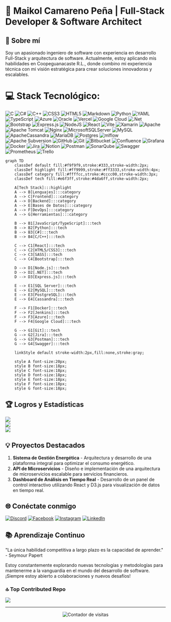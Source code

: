 # 🚀 Maikol Camareno Peña | Full-Stack Developer & Software Architect

## 🌟 Sobre mí
Soy un apasionado ingeniero de software con experiencia en desarrollo Full-Stack y arquitectura de software. Actualmente, estoy aplicando mis habilidades en Coopeguanacaste R.L., donde combino mi experiencia técnica con mi visión estratégica para crear soluciones innovadoras y escalables.

# 💻 Stack Tecnológico:
![C](https://img.shields.io/badge/c-%2300599C.svg?style=for-the-badge&logo=c&logoColor=white) ![C#](https://img.shields.io/badge/c%23-%23239120.svg?style=for-the-badge&logo=csharp&logoColor=white) ![C++](https://img.shields.io/badge/c++-%2300599C.svg?style=for-the-badge&logo=c%2B%2B&logoColor=white) ![CSS3](https://img.shields.io/badge/css3-%231572B6.svg?style=for-the-badge&logo=css3&logoColor=white) ![HTML5](https://img.shields.io/badge/html5-%23E34F26.svg?style=for-the-badge&logo=html5&logoColor=white) ![Markdown](https://img.shields.io/badge/markdown-%23000000.svg?style=for-the-badge&logo=markdown&logoColor=white) ![Python](https://img.shields.io/badge/python-3670A0?style=for-the-badge&logo=python&logoColor=ffdd54) ![YAML](https://img.shields.io/badge/yaml-%23ffffff.svg?style=for-the-badge&logo=yaml&logoColor=151515) ![TypeScript](https://img.shields.io/badge/typescript-%23007ACC.svg?style=for-the-badge&logo=typescript&logoColor=white) ![Azure](https://img.shields.io/badge/azure-%230072C6.svg?style=for-the-badge&logo=microsoftazure&logoColor=white) ![Oracle](https://img.shields.io/badge/Oracle-F80000?style=for-the-badge&logo=oracle&logoColor=white) ![Vercel](https://img.shields.io/badge/vercel-%23000000.svg?style=for-the-badge&logo=vercel&logoColor=white) ![Google Cloud](https://img.shields.io/badge/GoogleCloud-%234285F4.svg?style=for-the-badge&logo=google-cloud&logoColor=white) ![.Net](https://img.shields.io/badge/.NET-5C2D91?style=for-the-badge&logo=.net&logoColor=white) ![Bootstrap](https://img.shields.io/badge/bootstrap-%238511FA.svg?style=for-the-badge&logo=bootstrap&logoColor=white) ![Express.js](https://img.shields.io/badge/express.js-%23404d59.svg?style=for-the-badge&logo=express&logoColor=%2361DAFB) ![NodeJS](https://img.shields.io/badge/node.js-6DA55F?style=for-the-badge&logo=node.js&logoColor=white) ![React](https://img.shields.io/badge/react-%2320232a.svg?style=for-the-badge&logo=react&logoColor=%2361DAFB) ![Vite](https://img.shields.io/badge/vite-%23646CFF.svg?style=for-the-badge&logo=vite&logoColor=white) ![Xamarin](https://img.shields.io/badge/Xamarin-3199DC?style=for-the-badge&logo=xamarin&logoColor=white) ![Apache](https://img.shields.io/badge/apache-%23D42029.svg?style=for-the-badge&logo=apache&logoColor=white) ![Apache Tomcat](https://img.shields.io/badge/apache%20tomcat-%23F8DC75.svg?style=for-the-badge&logo=apache-tomcat&logoColor=black) ![Nginx](https://img.shields.io/badge/nginx-%23009639.svg?style=for-the-badge&logo=nginx&logoColor=white) ![MicrosoftSQLServer](https://img.shields.io/badge/Microsoft%20SQL%20Server-CC2927?style=for-the-badge&logo=microsoft%20sql%20server&logoColor=white) ![MySQL](https://img.shields.io/badge/mysql-4479A1.svg?style=for-the-badge&logo=mysql&logoColor=white) ![ApacheCassandra](https://img.shields.io/badge/cassandra-%231287B1.svg?style=for-the-badge&logo=apache-cassandra&logoColor=white) ![MariaDB](https://img.shields.io/badge/MariaDB-003545?style=for-the-badge&logo=mariadb&logoColor=white) ![Postgres](https://img.shields.io/badge/postgres-%23316192.svg?style=for-the-badge&logo=postgresql&logoColor=white) ![mlflow](https://img.shields.io/badge/mlflow-%23d9ead3.svg?style=for-the-badge&logo=numpy&logoColor=blue) ![Apache Subversion](https://img.shields.io/badge/subversion-%23809CC9.svg?style=for-the-badge&logo=subversion&logoColor=white) ![GitHub](https://img.shields.io/badge/github-%23121011.svg?style=for-the-badge&logo=github&logoColor=white) ![Git](https://img.shields.io/badge/git-%23F05033.svg?style=for-the-badge&logo=git&logoColor=white) ![Bitbucket](https://img.shields.io/badge/bitbucket-%230047B3.svg?style=for-the-badge&logo=bitbucket&logoColor=white) ![Confluence](https://img.shields.io/badge/confluence-%23172BF4.svg?style=for-the-badge&logo=confluence&logoColor=white) ![Grafana](https://img.shields.io/badge/grafana-%23F46800.svg?style=for-the-badge&logo=grafana&logoColor=white) ![Docker](https://img.shields.io/badge/docker-%230db7ed.svg?style=for-the-badge&logo=docker&logoColor=white) ![Jira](https://img.shields.io/badge/jira-%230A0FFF.svg?style=for-the-badge&logo=jira&logoColor=white) ![Notion](https://img.shields.io/badge/Notion-%23000000.svg?style=for-the-badge&logo=notion&logoColor=white) ![Postman](https://img.shields.io/badge/Postman-FF6C37?style=for-the-badge&logo=postman&logoColor=white) ![SonarQube](https://img.shields.io/badge/SonarQube-black?style=for-the-badge&logo=sonarqube&logoColor=4E9BCD) ![Swagger](https://img.shields.io/badge/-Swagger-%23Clojure?style=for-the-badge&logo=swagger&logoColor=white) ![Prometheus](https://img.shields.io/badge/Prometheus-E6522C?style=for-the-badge&logo=Prometheus&logoColor=white) ![Trello](https://img.shields.io/badge/Trello-%23026AA7.svg?style=for-the-badge&logo=Trello&logoColor=white)

```mermaid
graph TD
    classDef default fill:#f9f9f9,stroke:#333,stroke-width:2px;
    classDef highlight fill:#ff9999,stroke:#ff3333,stroke-width:4px;
    classDef category fill:#ffffcc,stroke:#cccc00,stroke-width:3px;
    classDef tech fill:#e6f3ff,stroke:#4da6ff,stroke-width:2px;

    A[Tech Stack]:::highlight
    A --> B[Lenguajes]:::category
    A --> C[Frontend]:::category
    A --> D[Backend]:::category
    A --> E[Bases de Datos]:::category
    A --> F[DevOps]:::category
    A --> G[Herramientas]:::category

    B --> B1[JavaScript/TypeScript]:::tech
    B --> B2[Python]:::tech
    B --> B3[C#]:::tech
    B --> B4[C/C++]:::tech

    C --> C1[React]:::tech
    C --> C2[HTML5/CSS3]:::tech
    C --> C3[SASS]:::tech
    C --> C4[Bootstrap]:::tech

    D --> D1[Node.js]:::tech
    D --> D2[.NET]:::tech
    D --> D3[Express.js]:::tech

    E --> E1[SQL Server]:::tech
    E --> E2[MySQL]:::tech
    E --> E3[PostgreSQL]:::tech
    E --> E4[Cassandra]:::tech

    F --> F1[Docker]:::tech
    F --> F2[Jenkins]:::tech
    F --> F3[Azure]:::tech
    F --> F4[Google Cloud]:::tech

    G --> G1[Git]:::tech
    G --> G2[Jira]:::tech
    G --> G3[Postman]:::tech
    G --> G4[Swagger]:::tech

    linkStyle default stroke-width:2px,fill:none,stroke:gray;

    style A font-size:20px;
    style B font-size:18px;
    style C font-size:18px;
    style D font-size:18px;
    style E font-size:18px;
    style F font-size:18px;
    style G font-size:18px;
```

## 🏆 Logros y Estadísticas
![](https://github-readme-stats.vercel.app/api?username=mCamaren0&theme=dark&hide_border=false&include_all_commits=true&count_private=true)<br/> 
![](https://github-readme-streak-stats.herokuapp.com/?user=mCamaren0&theme=dark&hide_border=false)<br/>
![](https://github-readme-stats.vercel.app/api/top-langs/?username=mCamaren0&theme=dark&hide_border=false&include_all_commits=true&count_private=true&layout=compact)

## 💡 Proyectos Destacados
1. **Sistema de Gestión Energética** - Arquitectura y desarrollo de una plataforma integral para optimizar el consumo energético.
2. **API de Microservicios** - Diseño e implementación de una arquitectura de microservicios escalable para servicios financieros.
3. **Dashboard de Análisis en Tiempo Real** - Desarrollo de un panel de control interactivo utilizando React y D3.js para visualización de datos en tiempo real.


## 🌐 Conéctate conmigo
[![Discord](https://img.shields.io/badge/Discord-%237289DA.svg?logo=discord&logoColor=white)](https://discord.gg/mCamaren0) [![Facebook](https://img.shields.io/badge/Facebook-%231877F2.svg?logo=Facebook&logoColor=white)](https://facebook.com/mCamaren0) [![Instagram](https://img.shields.io/badge/Instagram-%23E4405F.svg?logo=Instagram&logoColor=white)](https://instagram.com/mCamaren0) [![LinkedIn](https://img.shields.io/badge/LinkedIn-%230077B5.svg?logo=linkedin&logoColor=white)](www.linkedin.com/in/maikol-camareno-peña-b3b5b8ba) 

## 📚 Aprendizaje Continuo
"La única habilidad competitiva a largo plazo es la capacidad de aprender." - Seymour Papert

Estoy constantemente explorando nuevas tecnologías y metodologías para mantenerme a la vanguardia en el mundo del desarrollo de software. ¡Siempre estoy abierto a colaboraciones y nuevos desafíos!

### 🔝 Top Contributed Repo
![](https://github-contributor-stats.vercel.app/api?username=mCamaren0&limit=5&theme=dark&combine_all_yearly_contributions=true)

---
<p align="center">
  <img src="https://komarev.com/ghpvc/?username=mCamaren0&label=Visitas+al+Perfil&color=brightgreen" alt="Contador de visitas" />
</p>

<!-- Proudly created with GPRM ( https://gprm.itsvg.in ) -->
